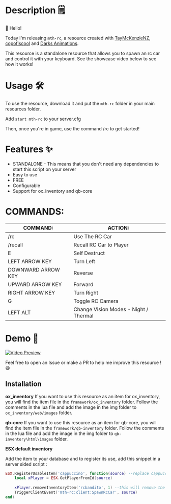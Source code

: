 # Description :spiral_notepad:

:wave:  Hello!

Today I'm releasing `mth-rc`, a resource created with [TayMcKenzieNZ](https://github.com/TayMcKenzieNZ), [copofiscool](https://github.com/copofiscool) and [Darks Animations](https://www.gta5-mods.com/users/Darks%20Animations). 

This resource is a standalone resource that allows you to spawn an rc car and control it with your keyboard. See the showcase video below to see how it works!

# Usage :hammer_and_wrench:

To use the resource, download it and put the `mth-rc` folder in your main resources folder.

Add `start mth-rc` to your server.cfg

Then, once you're in game, use the command /rc to get started!

# Features :sparkles:

* STANDALONE - This means that you don't need any dependencies to start this script on your server
* Easy to use
* FREE
* Configurable
* Support for ox_inventory and qb-core

# COMMANDS:

|COMMAND: | ACTION:|
|---|---|
| /rc | Use The RC Car |
| /recall | Recall RC Car to Player |
| E | Self Destruct |
| LEFT ARROW KEY | Turn Left |
| DOWNWARD ARROW KEY | Reverse |
| UPWARD ARROW KEY | Forward |
| RIGHT ARROW KEY | Turn Right |
| G | Toggle RC Camera |
| LEFT ALT | Change Vision Modes - Night / Thermal |

# Demo 👀

[![Video Preview](https://img.youtube.com/vi/VXEGDvc9J-w/0.jpg)](https://youtu.be/VXEGDvc9J-w)

Feel free to open an Issue or make a PR to help me improve this resource ! :smile:


## Installation

**ox_inventory**
If you want to use this resource as an item for ox_inventory, you will find the item file in the `framework/ox_inventory` folder.
Follow the comments in the lua file and add the image in the img folder to `ox_inventory/web/images` folder.

**qb-core**
If you want to use this resource as an item for qb-core, you will find the item file in the `framework/qb-inventory` folder.
Follow the comments in the lua file and add the image in the img folder to `qb-inventory\html\images` folder.

**ESX default inventory**

Add the item to your database and to register its use, add this snippet in a server sided script : 


```lua
ESX.RegisterUsableItem('cappuccino', function(source) --replace cappuccino for your id of the item which you add to the database
    local xPlayer = ESX.GetPlayerFromId(source)
    
    xPlayer.removeInventoryItem('rcbandito', 1) --this will remove the item after the use
    TriggerClientEvent('mth-rc:client:SpawnRcCar', source)
end)
```
